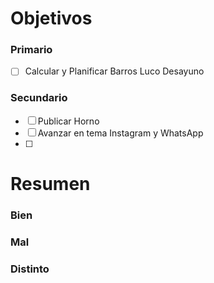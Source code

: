 # Objetivos

### Primario
- [ ] Calcular y Planificar Barros Luco Desayuno
### Secundario
- [ ] Publicar Horno
- [ ] Avanzar en tema Instagram y WhatsApp 
- [ ] 

# Resumen

### Bien


### Mal


### Distinto 